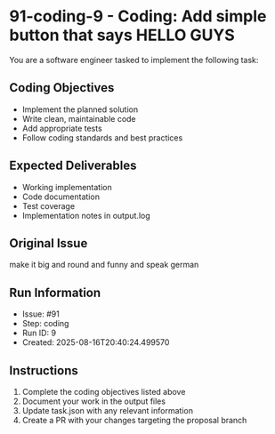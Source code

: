 # 91-coding-9 - Coding: Add simple button that says HELLO GUYS

You are a software engineer tasked to implement the following task:

## Coding Objectives
- Implement the planned solution
- Write clean, maintainable code
- Add appropriate tests
- Follow coding standards and best practices

## Expected Deliverables
- Working implementation
- Code documentation
- Test coverage
- Implementation notes in output.log

## Original Issue

make it big and round and funny and speak german

## Run Information
- Issue: #91
- Step: coding
- Run ID: 9
- Created: 2025-08-16T20:40:24.499570

## Instructions
1. Complete the coding objectives listed above
2. Document your work in the output files
3. Update task.json with any relevant information
4. Create a PR with your changes targeting the proposal branch

